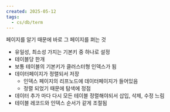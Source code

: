 ```yaml
---
created: 2025-05-12
tags:
  - cs/db/term
---
```

페이지를 알기 때문에 바로 그 페이지를 펴는 것
- 유일성, 최소성 가지는 기본키 중 하나로 설정
- 테이블당 한개
- 보통 테이블의 기본키가 클러스터형 인덱스가 됨
- 데이터페이지가 정렬되서 저장
	- 인덱스 페이지의 리프노드에 데이터페이지가 들어있음
	- 정렬 되었기 때문에 탐색에 정점
- 데이터 추가 마다 다시 모든 테이블 정렬해야되서 삽입, 삭제, 수정 느림
- 테이블 레코드와 인덱스 순서가 같게 조절됨